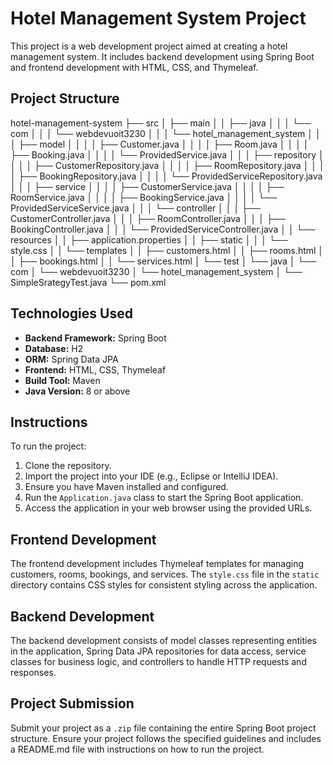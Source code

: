 # Hotel Management System Project

This project is a web development project aimed at creating a hotel management system. It includes backend development using Spring Boot and frontend development with HTML, CSS, and Thymeleaf.

## Project Structure
hotel-management-system 
├── src 
│ ├── main 
│ │ ├── java 
│ │ │ └── com 
│ │ │ └── webdevuoit3230 
│ │ │ └── hotel_management_system 
│ │ │ ├── model 
│ │ │ │ ├── Customer.java 
│ │ │ │ ├── Room.java 
│ │ │ │ ├── Booking.java 
│ │ │ │ └── ProvidedService.java 
│ │ │ ├── repository 
│ │ │ │ ├── CustomerRepository.java 
│ │ │ │ ├── RoomRepository.java 
│ │ │ │ ├── BookingRepository.java 
│ │ │ │ └── ProvidedServiceRepository.java 
│ │ │ ├── service 
│ │ │ │ ├── CustomerService.java 
│ │ │ │ ├── RoomService.java 
│ │ │ │ ├── BookingService.java 
│ │ │ │ └── ProvidedServiceService.java 
│ │ │ └── controller 
│ │ │ ├── CustomerController.java 
│ │ │ ├── RoomController.java 
│ │ │ ├── BookingController.java 
│ │ │ └── ProvidedServiceController.java 
│ │ └── resources 
│ │ ├── application.properties 
│ │ ├── static 
│ │ │ └── style.css 
│ │ └── templates 
│ │ ├── customers.html 
│ │ ├── rooms.html 
│ │ ├── bookings.html 
│ │ └── services.html 
│ └── test 
│ └── java 
│ └── com 
│ └── webdevuoit3230 
│ └── hotel_management_system 
│ └── SimpleSrategyTest.java
  └── pom.xml



## Technologies Used

- **Backend Framework:** Spring Boot
- **Database:** H2
- **ORM:** Spring Data JPA
- **Frontend:** HTML, CSS, Thymeleaf
- **Build Tool:** Maven
- **Java Version:** 8 or above

## Instructions

To run the project:

1. Clone the repository.
2. Import the project into your IDE (e.g., Eclipse or IntelliJ IDEA).
3. Ensure you have Maven installed and configured.
4. Run the `Application.java` class to start the Spring Boot application.
5. Access the application in your web browser using the provided URLs.

## Frontend Development

The frontend development includes Thymeleaf templates for managing customers, rooms, bookings, and services. The `style.css` file in the `static` directory contains CSS styles for consistent styling across the application.

## Backend Development

The backend development consists of model classes representing entities in the application, Spring Data JPA repositories for data access, service classes for business logic, and controllers to handle HTTP requests and responses.

## Project Submission

Submit your project as a `.zip` file containing the entire Spring Boot project structure. Ensure your project follows the specified guidelines and includes a README.md file with instructions on how to run the project.

